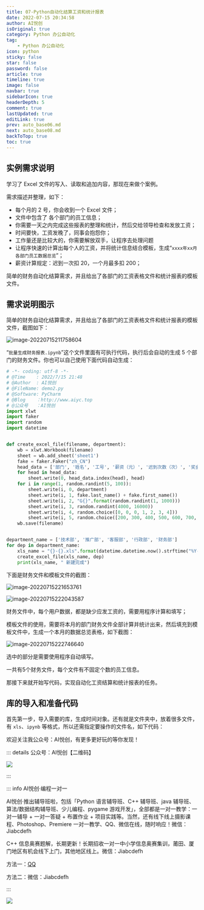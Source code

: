 ```yaml
---
title: 07-Python自动化结算工资和统计报表
date: 2022-07-15 20:34:58
author: AI悦创
isOriginal: true
category: Python 办公自动化
tag:
    - Python 办公自动化
icon: python
sticky: false
star: false
password: false
article: true
timeline: true
image: false
navbar: true
sidebarIcon: true
headerDepth: 5
comment: true
lastUpdated: true
editLink: true
prev: auto_base06.md
next: auto_base08.md
backToTop: true
toc: true
---
```


## 实例需求说明

学习了 Excel 文件的写入、读取和追加内容，那现在来做个案例。

需求描述并整理，如下：

- 每个月的 2 号，你会收到一个 Excel 文件；
- 文件中包含了 各个部门的员工信息；
- 你需要一天之内完成这些报表的整理和统计，然后交给领导检查和发放工资；
- 时间要快，工资发晚了，同事会抱怨你；
- 工作量还是比较大的，你需要解放双手，让程序去处理问题
- 让程序快速的计算出每个人的工资，并将统计信息结合模板，生成“`xxxx年xx月各部门员工数据总览`”；
- 薪资计算规定：迟到一次扣 20，一个月最多扣 200；

简单的财务自动化结算需求，并且给出了各部门的工资表格文件和统计报表的模板文件。

## 需求说明图示

简单的财务自动化结算需求，并且给出了各部门的工资表格文件和统计报表的模板文件，截图如下：

![image-20220715211758604](./auto_base07.assets/image-20220715211758604.png)

“`批量生成财务报表.ipynb`”这个文件里面有可执行代码，执行后会自动的生成 5 个部门的财务文件。你也可以自己使用下面代码自动生成：

```python
# -*- coding: utf-8 -*-
# @Time    : 2022/7/15 21:48
# @Author  : AI悦创
# @FileName: demo2.py
# @Software: PyCharm
# @Blog    ：http://www.aiyc.top
# @公众号   ：AI悦创
import xlwt
import faker
import random
import datetime


def create_excel_file(filename, department):
	wb = xlwt.Workbook(filename)
	sheet = wb.add_sheet('sheet1')
	fake = faker.Faker("zh_CN")
	head_data = ['部门', '姓名', '工号', '薪资（元）', '迟到次数（次）', '奖金（元）', '实发工资']
	for head in head_data:
		sheet.write(0, head_data.index(head), head)
	for i in range(1, random.randint(5, 100)):
		sheet.write(i, 0, department)
		sheet.write(i, 1, fake.last_name() + fake.first_name())
		sheet.write(i, 2, "G{}".format(random.randint(1, 1000)))
		sheet.write(i, 3, random.randint(4000, 16000))
		sheet.write(i, 4, random.choice([0, 0, 0, 1, 2, 3, 4]))
		sheet.write(i, 5, random.choice([200, 300, 400, 500, 600, 700, 800, 900]))
	wb.save(filename)


department_name = ['技术部', '推广部', '客服部', '行政部', '财务部']
for dep in department_name:
	xls_name = "{}-{}.xls".format(datetime.datetime.now().strftime("%Y-%m"), dep)
	create_excel_file(xls_name, dep)
	print(xls_name, " 新建完成")
```

下面是财务文件和模板文件的截图：

![image-20220715221653761](./auto_base07.assets/image-20220715221653761.png)

![image-20220715222043587](./auto_base07.assets/image-20220715222043587.png)

财务文件中，每个用户数据，都是缺少应发工资的，需要用程序计算和填写；

模板文件的使用，需要将本月的部门财务文件全部计算并统计出来，然后填充到模板文件中，生成一个本月的数据总览表格，如下截图：

![image-20220715222746640](./auto_base07.assets/image-20220715222746640.png)

选中的部分是需要使用程序自动填写。

一共有5个财务文件，每个文件有不固定个数的员工信息。

那接下来就开始写代码，实现自动化工资结算和统计报表的任务。

## 库的导入和准备代码

首先第一步，导入需要的库，生成时间对象。还有就是文件夹中，放着很多文件，有 `xls`、`ipynb` 等格式，所以还需指定要操作的文件名，如下代码：



欢迎关注我公众号：AI悦创，有更多更好玩的等你发现！

::: details 公众号：AI悦创【二维码】

![](/gzh.jpg)

:::

::: info AI悦创·编程一对一

AI悦创·推出辅导班啦，包括「Python 语言辅导班、C++ 辅导班、java 辅导班、算法/数据结构辅导班、少儿编程、pygame 游戏开发」，全部都是一对一教学：一对一辅导 + 一对一答疑 + 布置作业 + 项目实践等。当然，还有线下线上摄影课程、Photoshop、Premiere 一对一教学、QQ、微信在线，随时响应！微信：Jiabcdefh

C++ 信息奥赛题解，长期更新！长期招收一对一中小学信息奥赛集训，莆田、厦门地区有机会线下上门，其他地区线上。微信：Jiabcdefh

方法一：[QQ](http://wpa.qq.com/msgrd?v=3&uin=1432803776&site=qq&menu=yes)

方法二：微信：Jiabcdefh

:::

![](/zsxq.jpg)













